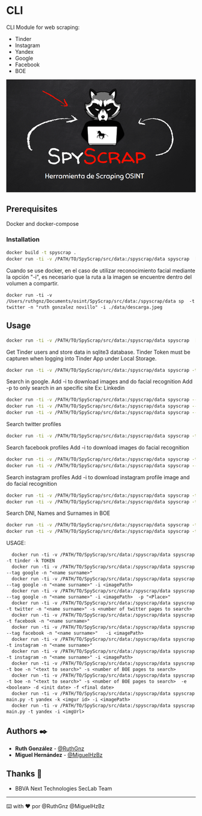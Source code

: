 # CLI

CLI Module for web scraping:

* Tinder
* Instagram
* Yandex
* Google
* Facebook
* BOE


![alt text](./SpyScrap.png)


## Prerequisites

Docker and docker-compose


### Installation
```bash
docker build -t spyscrap .
docker run -ti -v /PATH/TO/SpyScrap/src/data:/spyscrap/data spyscrap  [options]
```
Cuando se use docker, en el caso de utilizar reconocimiento facial mediante la opción "-i", es necesario que la ruta a la imagen se encuentre dentro del volumen a compartir.
```
docker run -ti -v /Users/ruthgnz/Documents/osint/SpyScrap/src/data:/spyscrap/data sp  -t twitter -n "ruth gonzalez novillo" -i ./data/descarga.jpeg
```

## Usage

```bash
docker run -ti -v /PATH/TO/SpyScrap/src/data:/spyscrap/data spyscrap  [options]
```

Get Tinder users and store data in sqlite3 database. Tinder Token must be capturen when logging into Tinder App under Local Storage.
```bash
docker run -ti -v /PATH/TO/SpyScrap/src/data:/spyscrap/data spyscrap -t tinder -k TOKEN		
```

Search in google.
Add -i to download images and do facial recognition
Add -p to only search in an specific site Ex: Linkedin

```bash
docker run -ti -v /PATH/TO/SpyScrap/src/data:/spyscrap/data spyscrap --tag google -n "<name surname>"
docker run -ti -v /PATH/TO/SpyScrap/src/data:/spyscrap/data spyscrap --tag google -n "<name surname>" -i <imagePath>
docker run -ti -v /PATH/TO/SpyScrap/src/data:/spyscrap/data spyscrap --tag google -n "<name surname>" -i <imagePath>	-p "<Place>"
```

Search twitter profiles
```bash
docker run -ti -v /PATH/TO/SpyScrap/src/data:/spyscrap/data spyscrap -t twitter -n "<name surname>" -s <number of twitter pages to search>		
```																					

Search facebook profiles
Add -i to download images do facial recognition		
```bash
docker run -ti -v /PATH/TO/SpyScrap/src/data:/spyscrap/data spyscrap -t facebook -n "<name surname>"
docker run -ti -v /PATH/TO/SpyScrap/src/data:/spyscrap/data spyscrap --tag facebook -n "<name surname>"	-i <imagePath>			
```

Search instagram profiles
Add -i to download instagram profile image and do facial recognition
```bash
docker run -ti -v /PATH/TO/SpyScrap/src/data:/spyscrap/data spyscrap -t instagram -n "<name surname>"
docker run -ti -v /PATH/TO/SpyScrap/src/data:/spyscrap/data spyscrap -t instagram -n "<name surname>" -i <imagePath>			
```

Search DNI, Names and Surnames in BOE
```bash
docker run -ti -v /PATH/TO/SpyScrap/src/data:/spyscrap/data spyscrap -t boe -n "<text to search>" -s <number of BOE pages to search>
docker run -ti -v /PATH/TO/SpyScrap/src/data:/spyscrap/data spyscrap -t boe -n "<text to search>" -s <number of BOE pages to search>	-e <boolean> -d <init date> -f <final date>			
```

USAGE:
```  docker run -ti -v /PATH/TO/SpyScrap/src/data:/spyscrap/data spyscrap [options]
  docker run -ti -v /PATH/TO/SpyScrap/src/data:/spyscrap/data spyscrap -t tinder -k TOKEN			
  docker run -ti -v /PATH/TO/SpyScrap/src/data:/spyscrap/data spyscrap --tag google -n "<name surname>"		
  docker run -ti -v /PATH/TO/SpyScrap/src/data:/spyscrap/data spyscrap --tag google -n "<name surname>" -i <imagePath>								
  docker run -ti -v /PATH/TO/SpyScrap/src/data:/spyscrap/data spyscrap --tag google -n "<name surname>" -i <imagePath>	-p "<Place>"								
  docker run -ti -v /PATH/TO/SpyScrap/src/data:/spyscrap/data spyscrap -t twitter -n "<name surname>" -s <number of twitter pages to search>						
  docker run -ti -v /PATH/TO/SpyScrap/src/data:/spyscrap/data spyscrap -t facebook -n "<name surname>"											
  docker run -ti -v /PATH/TO/SpyScrap/src/data:/spyscrap/data spyscrap --tag facebook -n "<name surname>"	-i <imagePath>								
  docker run -ti -v /PATH/TO/SpyScrap/src/data:/spyscrap/data spyscrap -t instagram -n "<name surname>"												
  docker run -ti -v /PATH/TO/SpyScrap/src/data:/spyscrap/data spyscrap -t instagram -n "<name surname>" -i <imagePath> 											
  docker run -ti -v /PATH/TO/SpyScrap/src/data:/spyscrap/data spyscrap -t boe -n "<text to search>" -s <number of BOE pages to search>
  docker run -ti -v /PATH/TO/SpyScrap/src/data:/spyscrap/data spyscrap -t boe -n "<text to search>" -s <number of BOE pages to search>	-e <boolean> -d <init date> -f <final date>
  docker run -ti -v /PATH/TO/SpyScrap/src/data:/spyscrap/data spyscrap main.py -t yandex -k <imgur id> -i <imagePath>
  docker run -ti -v /PATH/TO/SpyScrap/src/data:/spyscrap/data spyscrap main.py -t yandex -i <imgUrl>
  ```

## Authors ✒️

* **Ruth González** - [@RuthGnz](https://twitter.com/RuthGnz)
* **Miguel Hernández** -  [@MiguelHzBz](https://twitter.com/MiguelHzBz)


## Thanks 🎁

* BBVA Next Technologies SecLab Team



---
⌨️ with ❤️ por @RuthGnz @MiguelHzBz 
